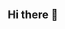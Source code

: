 ## Hi there 👋

<!--
**dogaerts/dogaerts** is a ✨ _special_ ✨ repository because its `README.md` (this file) appears on your GitHub profile.

Here are some ideas to get you started:

👋 Hello, I'm Doğa!
🔭 I’m currently honing my data science skills by working on exciting projects with real-world datasets.
📚 I’m pursuing a master’s degree in Data Management and Analysis at Dokuz Eylül University, where I’m diving deep into advanced topics like:

Big Data and Data Science
Applied Statistics
Statistical Programming Languages (Python, R)
Supervised Machine Learning
Unsupervised Learning Methods
Statistical Learning
Mathematics for Data Science
🌱 My technical toolkit includes:

Programming Languages: Python, R, SQL
Visualization & BI Tools: Tableau
Data Science Libraries: Pandas, NumPy, scikit-learn, Matplotlib, and more
💻 Currently, I’m in the Content Creator phase of my career. I enjoy exploring data, building models, and uncovering actionable insights.

🚀 My projects are a blend of academic learning and practical application. 
-->
